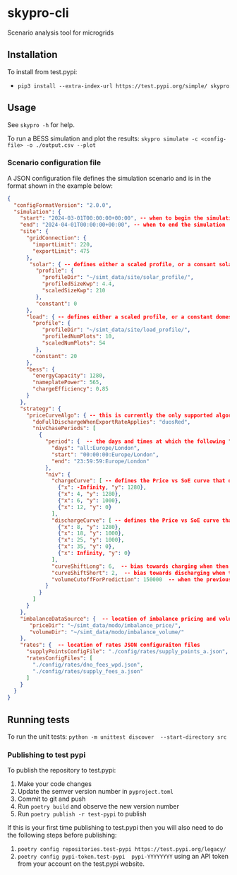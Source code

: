 # skypro-cli
Scenario analysis tool for microgrids

## Installation

To install from test.pypi:
- `pip3 install --extra-index-url https://test.pypi.org/simple/ skypro`

## Usage
See `skypro -h` for help.

To run a BESS simulation and plot the results: `skypro simulate -c <config-file> -o ./output.csv --plot`


### Scenario configuration file

A JSON configuration file defines the simulation scenario and is in the format shown in the example below:
```json
{
  "configFormatVersion": "2.0.0",
  "simulation": {
    "start": "2024-03-01T00:00:00+00:00", -- when to begin the simulation 
    "end": "2024-04-01T00:00:00+00:00", -- when to end the simulation
    "site": {
      "gridConnection": {
        "importLimit": 220,
        "exportLimit": 475
      },
       "solar": { -- defines either a scaled profile, or a consant solar output
         "profile": {
           "profileDir": "~/simt_data/site/solar_profile/",
           "profiledSizeKwp": 4.4,
           "scaledSizeKwp": 210
         },
         "constant": 0
      },
      "load": { -- defines either a scaled profile, or a constant domestic load
        "profile": {
           "profileDir": "~/simt_data/site/load_profile/",
           "profiledNumPlots": 10,
           "scaledNumPlots": 54
         },
        "constant": 20
      },
      "bess": {
        "energyCapacity": 1280,
        "nameplatePower": 565,
        "chargeEfficiency": 0.85
      }
    },
    "strategy": {
      "priceCurveAlgo": { -- this is currently the only supported algorithm
        "doFullDischargeWhenExportRateApplies": "duosRed",
        "nivChasePeriods": [
          {
            "period": {  -- the days and times at which the following "niv chasing" configuration applies
              "days": "all:Europe/London",
              "start": "00:00:00:Europe/London",
              "end": "23:59:59:Europe/London"
            },
            "niv": {
              "chargeCurve": [ -- defines the Price vs SoE curve that defines when the battery should charge 
                {"x": -Infinity, "y": 1280},
                {"x": 4, "y": 1280},
                {"x": 6, "y": 1000},
                {"x": 12, "y": 0}
              ],
              "dischargeCurve": [ -- defines the Price vs SoE curve that defines when the battery should discharge
                {"x": 8, "y": 1280},
                {"x": 18, "y": 1000},
                {"x": 25, "y": 1000},
                {"x": 35, "y": 0},
                {"x": Infinity, "y": 0}
              ],
              "curveShiftLong": 6,  -- bias towards charging when then the imbalance volume is negative
              "curveShiftShort": 2,  -- bias towards discharging when then the imbalance volume is positive
              "volumeCutoffForPrediction": 150000  -- when the previous imbalance volume is larger than this number, then the imbalance price from the previous SP is used for the first 10 minutes of the next SP 
            }
          }
        ]
      }
    },
    "imbalanceDataSource": {  -- location of imbalance pricing and volume data
       "priceDir": "~/simt_data/modo/imbalance_price/",
       "volumeDir": "~/simt_data/modo/imbalance_volume/"
    },
    "rates": {  -- location of rates JSON configuraiton files
      "supplyPointsConfigFile": "./config/rates/supply_points_a.json",
      "ratesConfigFiles": [
        "./config/rates/dno_fees_wpd.json",
        "./config/rates/supply_fees_a.json"
      ]
    }
  }
}
```

## Running tests
To run the unit tests: `python -m unittest discover  --start-directory src`

### Publishing to test pypi
To publish the repository to test.pypi:
1. Make your code changes
2. Update the semver version number in `pyproject.toml`
3. Commit to git and push
4. Run `poetry build` and observe the new version number
5. Run `poetry publish -r test-pypi` to publish

If this is your first time publishing to test.pypi then you will also need to do the following steps before publishing:
1. `poetry config repositories.test-pypi https://test.pypi.org/legacy/`
2. `poetry config pypi-token.test-pypi  pypi-YYYYYYYY` using an API token from your account on the test.pypi website.
